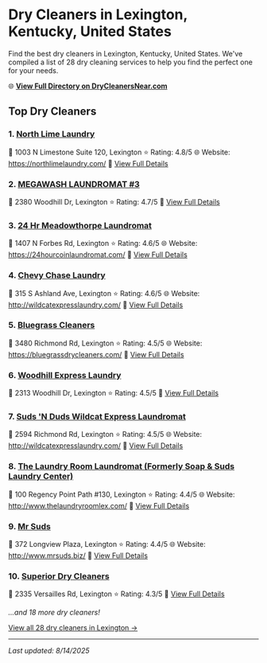 # Dry Cleaners in Lexington, Kentucky, United States

Find the best dry cleaners in Lexington, Kentucky, United States. We've compiled a list of 28 dry cleaning services to help you find the perfect one for your needs.

🌐 **[View Full Directory on DryCleanersNear.com](https://drycleanersnear.com/city/US/Kentucky/Lexington)**

## Top Dry Cleaners

### 1. [North Lime Laundry](https://drycleanersnear.com/dryCleaner/688f201346b6614a95a95f17/north-lime-laundry)
📍 1003 N Limestone Suite 120, Lexington
⭐ Rating: 4.8/5
🌐 Website: https://northlimelaundry.com/
🔗 [View Full Details](https://drycleanersnear.com/dryCleaner/688f201346b6614a95a95f17/north-lime-laundry)

### 2. [MEGAWASH LAUNDROMAT #3](https://drycleanersnear.com/dryCleaner/688f205c46b6614a95a96141/megawash-laundromat-3)
📍 2380 Woodhill Dr, Lexington
⭐ Rating: 4.7/5
🔗 [View Full Details](https://drycleanersnear.com/dryCleaner/688f205c46b6614a95a96141/megawash-laundromat-3)

### 3. [24 Hr Meadowthorpe Laundromat](https://drycleanersnear.com/dryCleaner/688f1fce46b6614a95a95c21/24-hr-meadowthorpe-laundromat)
📍 1407 N Forbes Rd, Lexington
⭐ Rating: 4.6/5
🌐 Website: https://24hourcoinlaundromat.com/
🔗 [View Full Details](https://drycleanersnear.com/dryCleaner/688f1fce46b6614a95a95c21/24-hr-meadowthorpe-laundromat)

### 4. [Chevy Chase Laundry](https://drycleanersnear.com/dryCleaner/688f1fcf46b6614a95a95c36/chevy-chase-laundry)
📍 315 S Ashland Ave, Lexington
⭐ Rating: 4.6/5
🌐 Website: http://wildcatexpresslaundry.com/
🔗 [View Full Details](https://drycleanersnear.com/dryCleaner/688f1fcf46b6614a95a95c36/chevy-chase-laundry)

### 5. [Bluegrass Cleaners](https://drycleanersnear.com/dryCleaner/688f1fc346b6614a95a95b41/bluegrass-cleaners)
📍 3480 Richmond Rd, Lexington
⭐ Rating: 4.5/5
🌐 Website: https://bluegrassdrycleaners.com/
🔗 [View Full Details](https://drycleanersnear.com/dryCleaner/688f1fc346b6614a95a95b41/bluegrass-cleaners)

### 6. [Woodhill Express Laundry](https://drycleanersnear.com/dryCleaner/688f1fdc46b6614a95a95d74/woodhill-express-laundry)
📍 2313 Woodhill Dr, Lexington
⭐ Rating: 4.5/5
🔗 [View Full Details](https://drycleanersnear.com/dryCleaner/688f1fdc46b6614a95a95d74/woodhill-express-laundry)

### 7. [Suds 'N Duds Wildcat Express Laundromat](https://drycleanersnear.com/dryCleaner/688f200646b6614a95a95eb8/suds-n-duds-wildcat-express-laundromat)
📍 2594 Richmond Rd, Lexington
⭐ Rating: 4.5/5
🌐 Website: http://wildcatexpresslaundry.com/
🔗 [View Full Details](https://drycleanersnear.com/dryCleaner/688f200646b6614a95a95eb8/suds-n-duds-wildcat-express-laundromat)

### 8. [The Laundry Room Laundromat (Formerly Soap & Suds Laundry Center)](https://drycleanersnear.com/dryCleaner/688f1ff246b6614a95a95e16/the-laundry-room-laundromat-formerly-soap-suds-laundry-center)
📍 100 Regency Point Path #130, Lexington
⭐ Rating: 4.4/5
🌐 Website: http://www.thelaundryroomlex.com/
🔗 [View Full Details](https://drycleanersnear.com/dryCleaner/688f1ff246b6614a95a95e16/the-laundry-room-laundromat-formerly-soap-suds-laundry-center)

### 9. [Mr Suds](https://drycleanersnear.com/dryCleaner/688f1ff646b6614a95a95e38/mr-suds)
📍 372 Longview Plaza, Lexington
⭐ Rating: 4.4/5
🌐 Website: http://www.mrsuds.biz/
🔗 [View Full Details](https://drycleanersnear.com/dryCleaner/688f1ff646b6614a95a95e38/mr-suds)

### 10. [Superior Dry Cleaners](https://drycleanersnear.com/dryCleaner/688f1fc546b6614a95a95b60/superior-dry-cleaners)
📍 2335 Versailles Rd, Lexington
⭐ Rating: 4.3/5
🔗 [View Full Details](https://drycleanersnear.com/dryCleaner/688f1fc546b6614a95a95b60/superior-dry-cleaners)


*...and 18 more dry cleaners!*

[View all 28 dry cleaners in Lexington →](https://drycleanersnear.com/city/US/Kentucky/Lexington)

---

*Last updated: 8/14/2025*
